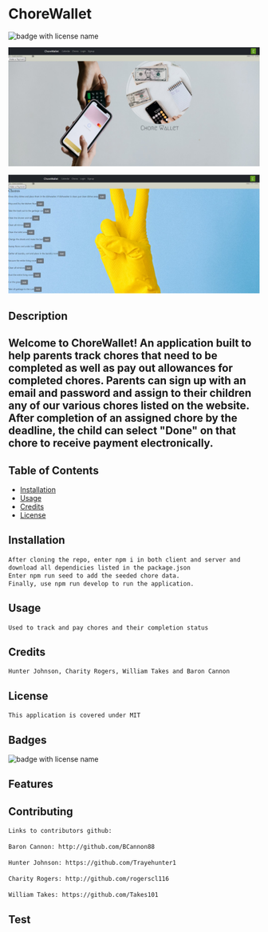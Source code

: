 # 
  # **ChoreWallet**

  <img src="https://img.shields.io/badge/mybadge-MIT-blue" alt="badge with license name"/>

  ![Homepage Screenshot (82)](./client/src/assets/chorewallet-homepage.jpg)

  ![Chores page Screenshot (82)](./client/src/assets/chorewallet-chorespage.jpg)

  ## Description

  ## Welcome to ChoreWallet! An application built to help parents track chores that need to be completed as well as pay out allowances for completed chores. Parents can sign up with an email and password and assign to their children any of our various chores listed on the website. After completion of an assigned chore by the deadline, the child can select "Done" on that chore to receive payment electronically.

  ## Table of Contents        
   * [Installation](#Installation)
   * [Usage](#Usage)       
   * [Credits](#Credits)       
   * [License](#License)   
       
   ## Installation

    After cloning the repo, enter npm i in both client and server and download all dependicies listed in the package.json
    Enter npm run seed to add the seeded chore data.
    Finally, use npm run develop to run the application.

   ## Usage

    Used to track and pay chores and their completion status 

   ## Credits

    Hunter Johnson, Charity Rogers, William Takes and Baron Cannon       

   ## License

    This application is covered under MIT       

   ## Badges

   <img src="https://img.shields.io/badge/mybadge-MIT-blue" alt="badge with license name"/>      
 
   ## Features

           

   ## Contributing

    Links to contributors github: 
    
    Baron Cannon: http://github.com/BCannon88
    
    Hunter Johnson: https://github.com/Trayehunter1
    
    Charity Rogers: http://github.com/rogerscl116
    
    William Takes: https://github.com/Takes101

   ## Test

        
    

